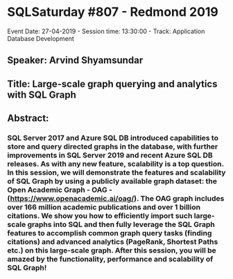 # SQLSaturday #807 - Redmond 2019
Event Date: 27-04-2019 - Session time: 13:30:00 - Track: Application  Database Development
## Speaker: Arvind Shyamsundar
## Title: Large-scale graph querying and analytics with SQL Graph
## Abstract:
### SQL Server 2017 and Azure SQL DB introduced capabilities to store and query directed graphs in the database, with further improvements in SQL Server 2019 and recent Azure SQL DB releases. As with any new feature, scalability is a top question. In this session, we will demonstrate the features and scalability of SQL Graph by using a publicly available graph dataset: the Open Academic Graph - OAG - (https://www.openacademic.ai/oag/). The OAG graph includes over 166 million academic publications and over 1 billion citations. We show you how to efficiently import such large-scale graphs into SQL and then fully leverage the SQL Graph features to accomplish common graph query tasks (finding citations) and advanced analytics (PageRank, Shortest Paths etc.) on this large-scale graph. After this session, you will be amazed by the functionality, performance and scalability of SQL Graph!
